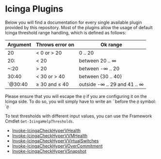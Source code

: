 # Icinga Plugins

Below you will find a documentation for every single available plugin provided by this repository. Most of the plugins allow the usage of default Icinga threshold range handling, which is defined as follows:

| Argument | Throws error on | Ok range                     |
| ---      | ---             | ---                          |
| 20       | < 0 or > 20     | 0 .. 20                      |
| 20:      | < 20            | between 20 .. ∞              |
| ~:20     | > 20            | between -∞ .. 20             |
| 30:40    | < 30 or > 40    | between {30 .. 40}           |
| `@30:40  | ≥ 30 and ≤ 40   | outside -∞ .. 29 and 41 .. ∞ |

Please ensure that you will escape the `@` if you are configuring it on the Icinga side. To do so, you will simply have to write an *\`* before the `@` symbol: \``@`

To test thresholds with different input values, you can use the Framework Cmdlet `Get-IcingaHelpThresholds`.

* [Invoke-IcingaCheckHyperVHealth](plugins/01-Invoke-IcingaCheckHyperVHealth.md)
* [Invoke-IcingaCheckHyperVVMHealth](plugins/02-Invoke-IcingaCheckHyperVVMHealth.md)
* [Invoke-IcingaCheckHyperVVirtualSwitches](plugins/03-Invoke-IcingaCheckHyperVVirtualSwitches.md)
* [Invoke-IcingaCheckHyperVOverCommitment](plugins/04-Invoke-IcingaCheckHyperVOverCommitment.md)
* [Invoke-IcingaCheckHyperVSnapshot](plugins/05-Invoke-IcingaCheckHyperVSnapshot.md)
